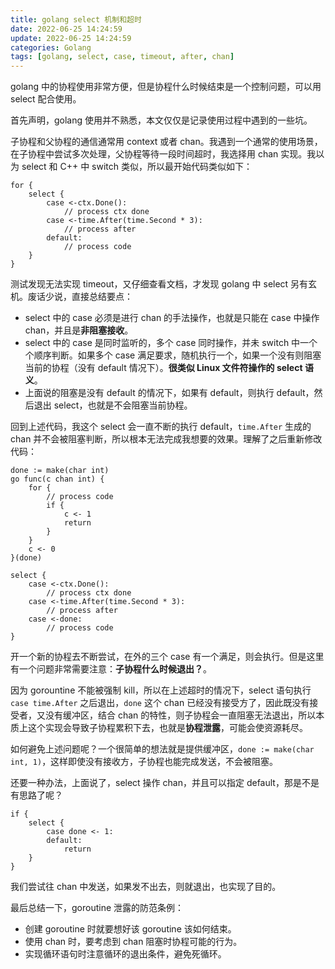 ```yaml
---
title: golang select 机制和超时
date: 2022-06-25 14:24:59
update: 2022-06-25 14:24:59
categories: Golang
tags: [golang, select, case, timeout, after, chan]
---
```


golang 中的协程使用非常方便，但是协程什么时候结束是一个控制问题，可以用 select 配合使用。

<!-- more -->

首先声明，golang 使用并不熟悉，本文仅仅是记录使用过程中遇到的一些坑。

子协程和父协程的通信通常用 context 或者 chan。我遇到一个通常的使用场景，在子协程中尝试多次处理，父协程等待一段时间超时，我选择用 chan 实现。我以为 select 和 C++ 中 switch 类似，所以最开始代码类似如下：

```golang
for {
    select {
        case <-ctx.Done():
            // process ctx done
        case <-time.After(time.Second * 3):
            // process after
        default:
            // process code
    }
}
```

测试发现无法实现 timeout，又仔细查看文档，才发现 golang 中 select 另有玄机。废话少说，直接总结要点：

* select 中的 case 必须是进行 chan 的手法操作，也就是只能在 case 中操作 chan，并且是**非阻塞接收**。
* select 中的 case 是同时监听的，多个 case 同时操作，并未 switch 中一个个顺序判断。如果多个 case 满足要求，随机执行一个，如果一个没有则阻塞当前的协程（没有 default 情况下）。**很类似 Linux 文件符操作的 select 语义**。
* 上面说的阻塞是没有 default 的情况下，如果有 default，则执行 default，然后退出 select，也就是不会阻塞当前协程。

回到上述代码，我这个 select 会一直不断的执行 default，`time.After` 生成的 chan 并不会被阻塞判断，所以根本无法完成我想要的效果。理解了之后重新修改代码：

```golang
done := make(char int)
go func(c chan int) {
    for {
        // process code
        if {
            c <- 1
            return
        }
    }
    c <- 0
}(done)

select {
    case <-ctx.Done():
        // process ctx done
    case <-time.After(time.Second * 3):
        // process after
    case <-done:
        // process code
}
```

开一个新的协程去不断尝试，在外的三个 case 有一个满足，则会执行。但是这里有一个问题非常需要注意：**子协程什么时候退出？**。

因为 gorountine 不能被强制 kill，所以在上述超时的情况下，select 语句执行 `case time.After` 之后退出，`done` 这个 chan 已经没有接受方了，因此既没有接受者，又没有缓冲区，结合 chan 的特性，则子协程会一直阻塞无法退出，所以本质上这个实现会导致子协程累积下去，也就是**协程泄露**，可能会使资源耗尽。

如何避免上述问题呢？一个很简单的想法就是提供缓冲区，`done := make(char int, 1)`，这样即使没有接收方，子协程也能完成发送，不会被阻塞。

还要一种办法，上面说了，select 操作 chan，并且可以指定 default，那是不是有思路了呢？

```golang
if {
    select {
        case done <- 1:
        default:
            return
    }
}
```

我们尝试往 chan 中发送，如果发不出去，则就退出，也实现了目的。


最后总结一下，goroutine 泄露的防范条例：
* 创建 goroutine 时就要想好该 goroutine 该如何结束。
* 使用 chan 时，要考虑到 chan 阻塞时协程可能的行为。
* 实现循环语句时注意循环的退出条件，避免死循环。
